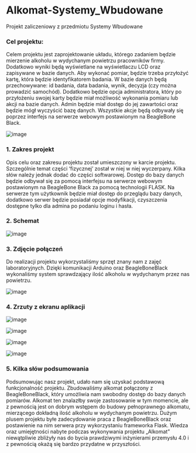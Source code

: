 # Alkomat-Systemy_Wbudowane
Projekt zaliczeniowy z przedmiotu Systemy Wbudowane 

### Cel projektu:

Celem projektu jest zaprojektowanie układu, którego zadaniem będzie mierzenie alkoholu w wydychanym 
powietrzu pracowników firmy. Dodatkowo wyniki będą wyświetlane na wyświetlaczu LCD oraz zapisywane 
w bazie danych. Aby wykonać pomiar, będzie trzeba przyłożyć kartę, która będzie identyfikatorem 
badania. W bazie danych będą przechowywane: id badania, data badania, wynik, decyzja (czy można 
prowadzić samochód).
Dodatkowo będzie opcja administratora, który po przyłożeniu swojej karty będzie miał możliwość 
wykonania pomiaru lub akcji na bazie danych. Admin będzie miał dostęp do jej zawartości oraz będzie 
mógł wyczyścić bazę danych. Wszystkie akcje będą odbywały się poprzez interfejs na serwerze webowym 
postawionym na BeagleBone Black.


![image](https://user-images.githubusercontent.com/56175973/160384864-7193b321-e1f7-446f-ae77-ccfecb93d0e3.png)


### 1. Zakres projekt

Opis celu oraz zakresu projektu został umieszczony w karcie projektu. Szczególnie temat 
części ‘fizycznej’ został w niej w niej wyczerpany. Kilka słów należy jednak dodać do części 
softwarowej.
Dostęp do bazy danych będzie odbywał się za pomocą interfejsu na serwerze webowym 
postawionym na BeagleBone Black za pomocą technologii FLASK. Na serwerze tym 
użytkownik będzie miał dostęp do przeglądu bazy danych, dodatkowo serwer będzie 
posiadał opcje modyfikacji, czyszczenia dostępne tylko dla admina po podaniu loginu i hasła.

### 2. Schemat 


![image](https://user-images.githubusercontent.com/56175973/160385208-0d05427f-d12b-47c1-ba0d-56717a60ea6b.png)

### 3. Zdjęcie połączeń

Do realizacji projektu wykorzystaliśmy sprzęt znany nam z zajęć laboratoryjnych. Dzięki 
komunikacji Arduino oraz BeagleBoneBlack wykonaliśmy system sprawdzający ilość alkoholu 
w wydychanym przez nas powietrzu.


![image](https://user-images.githubusercontent.com/56175973/160385486-e0aa02cd-f16d-4514-ae88-bc20eec83e41.png)

### 4. Zrzuty z ekranu aplikacji 


![image](https://user-images.githubusercontent.com/56175973/160385644-0c626280-fd73-436b-8276-bd08618570f8.png)


![image](https://user-images.githubusercontent.com/56175973/160385668-49b94903-c550-4db8-a5e5-ebc0b75b3f0e.png)


![image](https://user-images.githubusercontent.com/56175973/160385698-712eaa00-f11f-41a4-976b-3881ec2db2f1.png)


![image](https://user-images.githubusercontent.com/56175973/160385729-380c9ffc-22e4-4d30-8d7f-365eaae6a8cc.png)


### 5. Kilka słów podsumowania

Podsumowując nasz projekt, udało nam się uzyskać podstawową funkcjonalność projektu. 
Zbudowaliśmy alkomat połączony z BeagleBoneBlack, który umożliwia nam swobodny 
dostęp do bazy danych pomiarów. Alkomat ten znalazłby swoje zastosowanie w tym 
momencie, ale z pewnością jest on dobrym wstępem do budowy pełnoprawnego alkomatu, 
mierzącego dokładną ilość alkoholu w wydychanym powietrzu. Dużym plusem projektu byłe 
zadecydowanie praca z BeagleBoneBlack oraz postawienie na nim serwera przy 
wykorzystaniu frameworka Flask. Wiedza oraz umiejętności nabyte podczas wykonywania 
projektu „Alkomat” niewątpliwie zbliżyły nas do bycia prawdziwymi inżynierami przemysłu 
4.0 i z pewnością okażą się bardzo przydatne w przyszłości.

